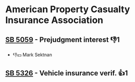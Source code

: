 # American Property Casualty Insurance Association

## [SB 5059](/bill/2023-24/sb/5059/) - Prejudgment interest  👎1 
* 👎💵 Mark Sektnan

## [SB 5326](/bill/2023-24/sb/5326/) - Vehicle insurance verif. 👍1  